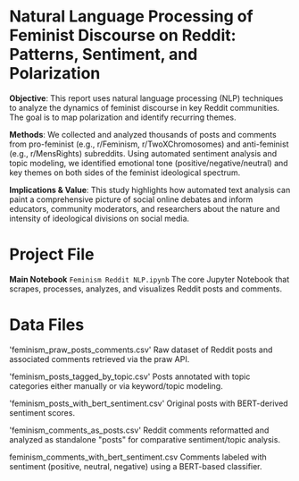 # Natural Language Processing of Feminist Discourse on Reddit: Patterns, Sentiment, and Polarization

**Objective**: This report uses natural language processing (NLP) techniques to analyze the dynamics of feminist discourse in key Reddit communities. The goal is to map polarization and identify recurring themes.

**Methods**: 
We collected and analyzed thousands of posts and comments from pro-feminist (e.g., r/Feminism, r/TwoXChromosomes) and anti-feminist (e.g., r/MensRights) subreddits. Using automated sentiment analysis and topic modeling, we identified emotional tone (positive/negative/neutral) and key themes on both sides of the feminist ideological spectrum.

**Implications & Value**:
This study highlights how automated text analysis can paint a comprehensive picture of social online debates and inform educators, community moderators, and researchers about the nature and intensity of ideological divisions on social media.

# Project File

**Main Notebook** `Feminism Reddit NLP.ipynb`
The core Jupyter Notebook that scrapes, processes, analyzes, and visualizes Reddit posts and comments. 

# Data Files

'feminism_praw_posts_comments.csv' 
Raw dataset of Reddit posts and associated comments retrieved via the praw API.

'feminism_posts_tagged_by_topic.csv'
Posts annotated with topic categories either manually or via keyword/topic modeling.

'feminism_posts_with_bert_sentiment.csv'
Original posts with BERT-derived sentiment scores.

'feminism_comments_as_posts.csv'
Reddit comments reformatted and analyzed as standalone "posts" for comparative sentiment/topic analysis.

feminism_comments_with_bert_sentiment.csv
Comments labeled with sentiment (positive, neutral, negative) using a BERT-based classifier.

